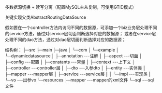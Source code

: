 多数据源切换 + 读写分离（配置MySQL主从复制，可使用GTID模式）

关键实现父类AbstractRoutingDataSource

假如要在一个controller方法内访问不同的数据源，可添加一个biz业务层处理不同的service方法，通过对service层切面判断选择对应的数据源；
或者在service层处理不同的dao方法，通过对dao层切面判断选择对应的数据源；

结构树：
├─src
  ├─main
    ├─java
    │  └─com
    │      └─example
    │          └─dynamicdatasource 
    │              ├─annotation  ---注解
    │              ├─aspect      ---切面
    │              ├─config      ---配置
    │              ├─constants   ---常量
    │              ├─context     ---上下文
    │              ├─controller  ---controller层
    │              ├─dto         ---入参dto
    │              ├─entity      ---实体类
    │              ├─mapper      ---mapper层
    │              ├─service     ---service层
    │              │  └─impl     ---实现类
    │              └─vo          ---出参vo
    └─resources
        ├─mapper                 ---mapper的xml文件
        └─sql                    ---sql文件

